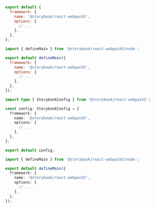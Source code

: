<!-- TODO: Vet this example for CSF Next compatibility -->

```js filename=".storybook/main.js" renderer="react" language="js" tabTitle="CSF 3"
export default {
  framework: {
    name: '@storybook/react-webpack5',
    options: {
      // ...
    },
  },
};
```

```js filename=".storybook/main.js" renderer="react" language="js" tabTitle="CSF Next 🧪"
import { defineMain } from '@storybook/react-webpack5/node';

export default defineMain({
  framework: {
    name: '@storybook/react-webpack5',
    options: {
      // ...
    },
  },
});
```

```ts filename=".storybook/main.ts" renderer="react" language="ts" tabTitle="CSF 3"
import type { StorybookConfig } from '@storybook/react-webpack5';

const config: StorybookConfig = {
  framework: {
    name: '@storybook/react-webpack5',
    options: {
      // ...
    },
  },
};

export default config;
```

```ts filename=".storybook/main.ts" renderer="react" language="ts" tabTitle="CSF Next 🧪"
import { defineMain } from '@storybook/react-webpack5/node';

export default defineMain({
  framework: {
    name: '@storybook/react-webpack5',
    options: {
      // ...
    },
  },
});
```
